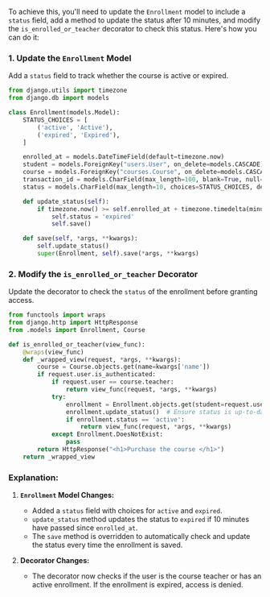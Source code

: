 To achieve this, you'll need to update the `Enrollment` model to include a `status` field, add a method to update the status after 10 minutes, and modify the `is_enrolled_or_teacher` decorator to check this status. Here's how you can do it:

### 1. Update the `Enrollment` Model
Add a `status` field to track whether the course is active or expired.

```python
from django.utils import timezone
from django.db import models

class Enrollment(models.Model):
    STATUS_CHOICES = [
        ('active', 'Active'),
        ('expired', 'Expired'),
    ]

    enrolled_at = models.DateTimeField(default=timezone.now)
    student = models.ForeignKey("users.User", on_delete=models.CASCADE)
    course = models.ForeignKey("courses.Course", on_delete=models.CASCADE)
    transaction_id = models.CharField(max_length=100, blank=True, null=True)
    status = models.CharField(max_length=10, choices=STATUS_CHOICES, default='active')

    def update_status(self):
        if timezone.now() >= self.enrolled_at + timezone.timedelta(minutes=10):
            self.status = 'expired'
            self.save()

    def save(self, *args, **kwargs):
        self.update_status()
        super(Enrollment, self).save(*args, **kwargs)
```

### 2. Modify the `is_enrolled_or_teacher` Decorator
Update the decorator to check the `status` of the enrollment before granting access.

```python
from functools import wraps
from django.http import HttpResponse
from .models import Enrollment, Course

def is_enrolled_or_teacher(view_func):
    @wraps(view_func)
    def _wrapped_view(request, *args, **kwargs):
        course = Course.objects.get(name=kwargs['name'])
        if request.user.is_authenticated:
            if request.user == course.teacher:
                return view_func(request, *args, **kwargs)
            try:
                enrollment = Enrollment.objects.get(student=request.user, course=course)
                enrollment.update_status()  # Ensure status is up-to-date
                if enrollment.status == 'active':
                    return view_func(request, *args, **kwargs)
            except Enrollment.DoesNotExist:
                pass
        return HttpResponse("<h1>Purchase the course </h1>")
    return _wrapped_view
```

### Explanation:

1. **`Enrollment` Model Changes:**
    - Added a `status` field with choices for `active` and `expired`.
    - `update_status` method updates the status to `expired` if 10 minutes have passed since `enrolled_at`.
    - The `save` method is overridden to automatically check and update the status every time the enrollment is saved.

2. **Decorator Changes:**
    - The decorator now checks if the user is the course teacher or has an active enrollment. If the enrollment is expired, access is denied.